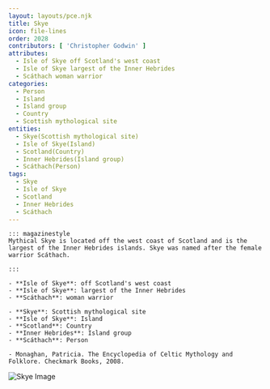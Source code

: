 ```yaml
---
layout: layouts/pce.njk
title: Skye
icon: file-lines
order: 2028
contributors: [ 'Christopher Godwin' ]
attributes:
  - Isle of Skye off Scotland's west coast
  - Isle of Skye largest of the Inner Hebrides
  - Scáthach woman warrior
categories:
  - Person
  - Island
  - Island group
  - Country
  - Scottish mythological site
entities:
  - Skye(Scottish mythological site)
  - Isle of Skye(Island)
  - Scotland(Country)
  - Inner Hebrides(Island group)
  - Scáthach(Person)
tags:
  - Skye
  - Isle of Skye
  - Scotland
  - Inner Hebrides
  - Scáthach
---
```

``` tab [group1:Info]
::: magazinestyle
Mythical Skye is located off the west coast of Scotland and is the largest of the Inner Hebrides islands. Skye was named after the female warrior Scáthach.

:::
```
``` tab [group1:Attributes]
- **Isle of Skye**: off Scotland's west coast
- **Isle of Skye**: largest of the Inner Hebrides
- **Scáthach**: woman warrior
```
``` tab [group1:Entities]
- **Skye**: Scottish mythological site
- **Isle of Skye**: Island
- **Scotland**: Country
- **Inner Hebrides**: Island group
- **Scáthach**: Person
```
``` tab [group1:Sources]
- Monaghan, Patricia. The Encyclopedia of Celtic Mythology and Folklore. Checkmark Books, 2008.
```
![Skye Image](['https://upload.wikimedia.org/wikipedia/commons/thumb/c/c4/Flag_of_the_Isle_of_Skye.svg/1200px-Flag_of_the_Isle_of_Skye.svg.png'])
